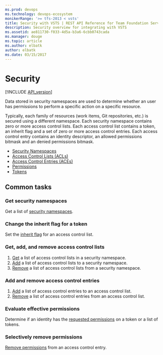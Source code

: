 ```yaml
---
ms.prod: devops
ms.technology: devops-ecosystem
monikerRange: '>= tfs-2013 < vsts'
title: Security with VSTS | REST API Reference for Team Foundation Server
description: Security overview for integrating with VSTS
ms.assetid: ae811730-f033-4d5a-b3a6-6cbb0743cada
ms.manager: douge
ms.topic: article
ms.author: elbatk
author: elbatk
ms.date: 03/15/2017
---
```


# Security
[!INCLUDE [API_version](../_data/version.md)]

Data stored in security namespaces are used to determine whether an user has permissions to perform a specific action on a specific resource.

Typically, each family of resources (work items, Git repositories, etc.) is secured using a different namespace.
Each security namespace contains zero or more access control lists.
Each access control list contains a token, an inherit flag and a set of zero or more access control entries. 
Each access control entry contains an identity descriptor, an allowed permissions bitmask and an denied permissions bitmask.

 * [Security Namespaces](./securitynamespaces.md) 
 * [Access Control Lists (ACLs)](./acls.md)
 * [Access Control Entries (ACEs)](./aces.md) 
 * [Permissions](./permissions.md)
 * [Tokens](./tokens.md)

## Common tasks

### Get security namespaces

Get a list of [security namespaces](./securitynamespaces.md#getnamespaces).

### Change the inherit flag for a token

Set the [inherit flag](./securitynamespaces.md#inheritflag) for an access control list.

### Get, add, and remove access control lists

1. [Get](./acls.md#get) a list of access control lists in a security namespace.
2. [Add](./acls.md#add) a list of access control lists to a security namespace.
2. [Remove](./acls.md#remove) a list of access control lists from a security namespace.

### Add and remove access control entries

1. [Add](./aces.md#add) a list of access control entries to an access control list.
2. [Remove](./aces.md#remove) a list of access control entries from an access control list.

### Evaluate effective permissions

Determine if an identity has the [requested permissions](./permissions.md#evaluate) on a token or a list of tokens.

### Selectively remove permissions

[Remove permissions](./permissions.md#remove) from an access control entry.
